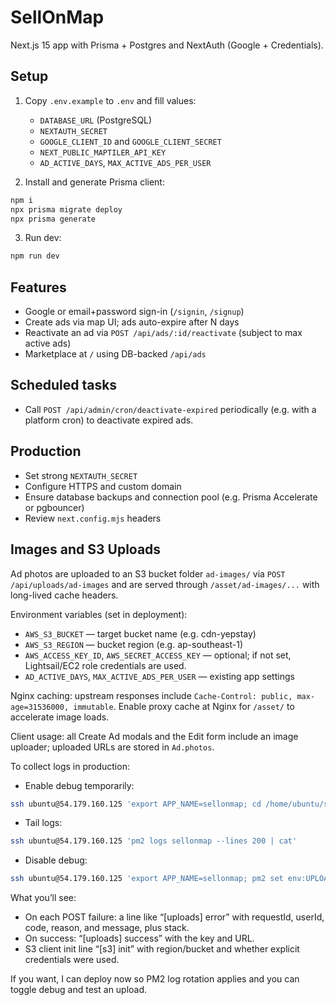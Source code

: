 # SellOnMap

Next.js 15 app with Prisma + Postgres and NextAuth (Google + Credentials).

## Setup

1. Copy `.env.example` to `.env` and fill values:
   - `DATABASE_URL` (PostgreSQL)
   - `NEXTAUTH_SECRET`
   - `GOOGLE_CLIENT_ID` and `GOOGLE_CLIENT_SECRET`
   - `NEXT_PUBLIC_MAPTILER_API_KEY`
   - `AD_ACTIVE_DAYS`, `MAX_ACTIVE_ADS_PER_USER`

2. Install and generate Prisma client:

```bash
npm i
npx prisma migrate deploy
npx prisma generate
```

3. Run dev:

```bash
npm run dev
```

## Features
- Google or email+password sign-in (`/signin`, `/signup`)
- Create ads via map UI; ads auto-expire after N days
- Reactivate an ad via `POST /api/ads/:id/reactivate` (subject to max active ads)
- Marketplace at `/` using DB-backed `/api/ads`

## Scheduled tasks
- Call `POST /api/admin/cron/deactivate-expired` periodically (e.g. with a platform cron) to deactivate expired ads.

## Production
- Set strong `NEXTAUTH_SECRET`
- Configure HTTPS and custom domain
- Ensure database backups and connection pool (e.g. Prisma Accelerate or pgbouncer)
- Review `next.config.mjs` headers

## Images and S3 Uploads

Ad photos are uploaded to an S3 bucket folder `ad-images/` via `POST /api/uploads/ad-images` and are served through `/asset/ad-images/...` with long-lived cache headers.

Environment variables (set in deployment):

- `AWS_S3_BUCKET` — target bucket name (e.g. cdn-yepstay)
- `AWS_S3_REGION` — bucket region (e.g. ap-southeast-1)
- `AWS_ACCESS_KEY_ID`, `AWS_SECRET_ACCESS_KEY` — optional; if not set, Lightsail/EC2 role credentials are used.
- `AD_ACTIVE_DAYS`, `MAX_ACTIVE_ADS_PER_USER` — existing app settings

Nginx caching: upstream responses include `Cache-Control: public, max-age=31536000, immutable`. Enable proxy cache at Nginx for `/asset/` to accelerate image loads.

Client usage: all Create Ad modals and the Edit form include an image uploader; uploaded URLs are stored in `Ad.photos`.


To collect logs in production:
- Enable debug temporarily:
```bash
ssh ubuntu@54.179.160.125 'export APP_NAME=sellonmap; cd /home/ubuntu/sellonmap && pm2 set env:UPLOADS_DEBUG true && pm2 restart $APP_NAME --update-env | cat'
```
- Tail logs:
```bash
ssh ubuntu@54.179.160.125 'pm2 logs sellonmap --lines 200 | cat'
```
- Disable debug:
```bash
ssh ubuntu@54.179.160.125 'export APP_NAME=sellonmap; pm2 set env:UPLOADS_DEBUG false && pm2 restart $APP_NAME --update-env | cat'
```

What you’ll see:
- On each POST failure: a line like “[uploads] error” with requestId, userId, code, reason, and message, plus stack.
- On success: “[uploads] success” with the key and URL.
- S3 client init line “[s3] init” with region/bucket and whether explicit credentials were used.

If you want, I can deploy now so PM2 log rotation applies and you can toggle debug and test an upload.